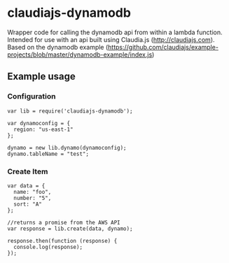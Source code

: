 # claudiajs-dynamodb

Wrapper code for calling the dynamodb api from within a lambda function.  Intended for use with an api built using Claudia.js (http://claudiajs.com).  Based on the dynamodb example (https://github.com/claudiajs/example-projects/blob/master/dynamodb-example/index.js)

## Example usage
### Configuration
```
var lib = require('claudiajs-dynamodb');

var dynamoconfig = {
  region: "us-east-1"
};

dynamo = new lib.dynamo(dynamoconfig);
dynamo.tableName = "test";
```
### Create Item
```
var data = {
  name: "foo",
  number: "5",
  sort: "A"
};

//returns a promise from the AWS API
var response = lib.create(data, dynamo);

response.then(function (response) {
  console.log(response);
});
```
